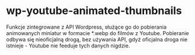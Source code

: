 # wp-youtube-animated-thumbnails
Funkcje zintegrowane z API Wordpress, służące go do pobierania animowanych miniatur w formacie *.webp do filmów z Youtube. Pobieranie odbywa się nieoficjalną drogą, bez używania API, gdyż oficjalna droga nie istnieje - Youtube nie feeduje tych danych nigdzie.

